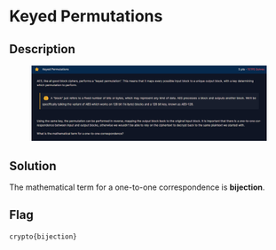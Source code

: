 # Keyed Permutations

## Description

<figure><img src=".gitbook/assets/image.png" alt=""><figcaption></figcaption></figure>



## Solution

The mathematical term for a one-to-one correspondence is **bijection**.



## Flag

```
crypto{bijection}
```

